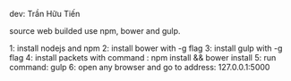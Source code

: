 dev: Trần Hữu Tiến

source web builded use npm, bower and gulp.

1: install nodejs and npm
2: install bower with -g flag
3: install gulp with -g flag
4: install packets with command : npm install && bower install
5: run command: gulp
6: open any browser and go to address: 127.0.0.1:5000
